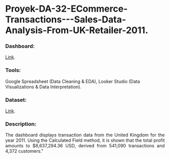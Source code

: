 # Proyek-DA-32-ECommerce-Transactions---Sales-Data-Analysis-From-UK-Retailer-2011.
### Dashboard: 
[Link](https://lookerstudio.google.com/u/0/reporting/bcbe056b-cc8a-4b9f-a83e-601a3f48559b/page/HNEAE).
### Tools:
Google Spreadsheet (Data Cleaning & EDA), Looker Studio (Data Visualizations & Data Interpretation).
### Dataset: 
[Link](https://www.kaggle.com/datasets/carrie1/ecommerce-data).
### Description:
<p align="justify"> The dashboard displays transaction data from the United Kingdom for the year 2011. Using the Calculated Field method, it is shown that the total profit amounts to $8,637,294.36 USD, derived from 541,090 transactions and 4,372 customers."</p>
